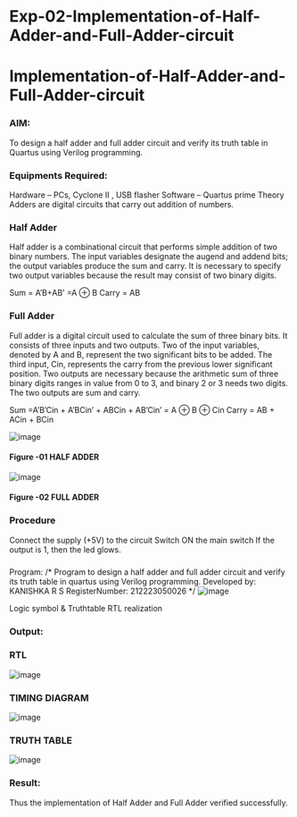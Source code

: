 # Exp-02-Implementation-of-Half-Adder-and-Full-Adder-circuit

# Implementation-of-Half-Adder-and-Full-Adder-circuit
### AIM:
To design a half adder and full adder circuit and verify its truth table in Quartus using Verilog programming.

### Equipments Required:
Hardware – PCs, Cyclone II , USB flasher
Software – Quartus prime
Theory
Adders are digital circuits that carry out addition of numbers.

### Half Adder
Half adder is a combinational circuit that performs simple addition of two binary numbers. The input variables designate the augend and addend bits; the output variables produce the sum and carry. It is necessary to specify two output variables because the result may consist of two binary digits.

Sum = A’B+AB’ =A ⊕ B Carry = AB

### Full Adder
Full adder is a digital circuit used to calculate the sum of three binary bits. It consists of three inputs and two outputs. Two of the input variables, denoted by A and B, represent the two significant bits to be added. The third input, Cin, represents the carry from the previous lower significant position. Two outputs are necessary because the arithmetic sum of three binary digits ranges in value from 0 to 3, and binary 2 or 3 needs two digits. The two outputs are sum and carry.

Sum =A’B’Cin + A’BCin’ + ABCin + AB’Cin’ = A ⊕ B ⊕ Cin Carry = AB + ACin + BCin

 ![image](https://user-images.githubusercontent.com/36288975/163552156-a13e5a56-c638-4110-97d9-8896907c8d25.png)

#### Figure -01 HALF ADDER 


![image](https://user-images.githubusercontent.com/36288975/163552057-b3547877-6d07-45b4-b7e0-bcfebfad9e1d.png)

#### Figure -02 FULL ADDER 

### Procedure

Connect the supply (+5V) to the circuit
Switch ON the main switch
If the output is 1, then the led glows.
### 
Program:
/*
Program to design a half adder and full adder circuit and verify its truth table in quartus using Verilog programming.
Developed by: KANISHKA R S
RegisterNumber:  212223050026
*/
![image](https://github.com/kanishkaramesh007/Exp-02-Implementation-of-Half-Adder-and-Full-Adder-circuit/assets/147321636/55c9df84-c4b6-4fbb-929d-2c39c3c7dd39)

   
Logic symbol & Truthtable
RTL realization

### Output:
### RTL
![image](https://github.com/kanishkaramesh007/Exp-02-Implementation-of-Half-Adder-and-Full-Adder-circuit/assets/147321636/c76ccb72-77d6-4f52-81d0-2484a636fe40)

### TIMING DIAGRAM
![image](https://github.com/kanishkaramesh007/Exp-02-Implementation-of-Half-Adder-and-Full-Adder-circuit/assets/147321636/ca107d57-711a-415a-8f9a-59ae84cfd0fe)


### TRUTH TABLE 
![image](https://github.com/kanishkaramesh007/Exp-02-Implementation-of-Half-Adder-and-Full-Adder-circuit/assets/147321636/add31bf5-f0f9-47a4-8a8d-d853cade4bb7)



### Result:
Thus the implementation of Half Adder and Full Adder verified successfully.
